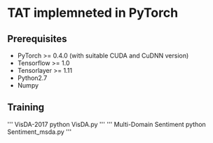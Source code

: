 # TAT implemneted in PyTorch

## Prerequisites
- PyTorch >= 0.4.0 (with suitable CUDA and CuDNN version)
- Tensorflow >= 1.0
- Tensorlayer >= 1.11
- Python2.7
- Numpy

## Training
'''
VisDA-2017
python VisDA.py 
'''
'''
Multi-Domain Sentiment
python Sentiment_msda.py
'''